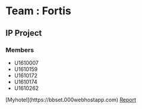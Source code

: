 <h1>Team : Fortis</h1>
<h2>IP Project</h2>
<h3>Members</h3>
<ul>
	<li>U1610007</li>
	<li>U1610159</li>
	<li>U1610172</li>
	<li>U1610174</li>
	<li>U1610262</li>
</ul>
[Myhotel](https://bbset.000webhostapp.com)
<a href="report.docx">Report</a>
